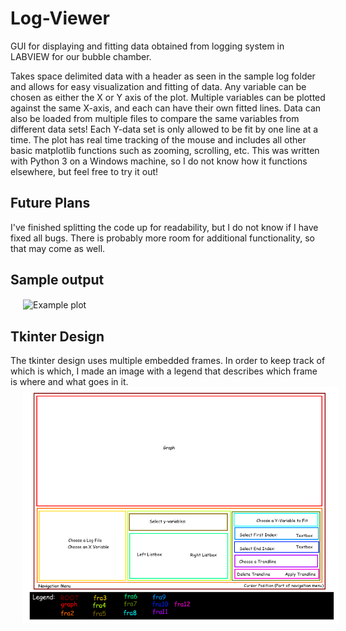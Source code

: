 # Log-Viewer
GUI for displaying and fitting data obtained from logging system in LABVIEW for our bubble chamber.

Takes space delimited data with a header as seen in the sample log folder and allows for easy visualization and fitting of data. Any variable can be chosen as either the X or Y axis of the plot. Multiple variables can be plotted against the same X-axis, and each can have their own fitted lines. Data can also be loaded from multiple files to compare the same variables from different data sets! Each Y-data set is only allowed to be fit by one line at a time. The plot has real time tracking of the mouse and includes all other basic matplotlib functions such as zooming, scrolling, etc. This was written with Python 3 on a Windows machine, so I do not know how it functions elsewhere, but feel free to try it out!

## Future Plans
I've finished splitting the code up for readability, but I do not know if I have fixed all bugs. There is probably more room for additional functionality, so that may come as well.

## Sample output
<img align="center" src="./Images/sample2.PNG" alt="Example plot" title="Temperature plots over time" hspace="20"/>

## Tkinter Design
The tkinter design uses multiple embedded frames. In order to keep track of which is which, I made an image with a legend that describes which frame is where and what goes in it.
<img align="center" src="./Images/tkinter_layout.png" alt="Example plot" title="Temperature plots over time" hspace="20"/>
